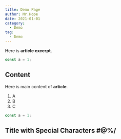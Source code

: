 ```yaml
---
title: Demo Page
author: Mr.Hope
date: 2021-01-01
category:
  - Demo
tag:
  - Demo
---
```


Here is **article excerpt**.

```js
const a = 1;
```

<!-- more -->

## Content

Here is main content of **article**.

1. A
1. B
1. C

```js
const a = 1;
```

## Title with Special Characters #@%/
